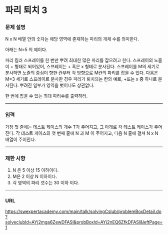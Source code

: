 # 파리 퇴치 3

### 문제 설명

N x N 배열 안의 숫자는 해당 영역에 존재하는 파리의 개체 수를 의미한다.

아래는 N=5 의 예이다.

파리 킬러 스프레이를 한 번만 뿌려 최대한 많은 파리를 잡으려고 한다. 스프레이의 노즐이 + 형태로 되어있어, 스프레이는 + 혹은 x 형태로 분사된다. 스프레이를 M의 세기로 분사하면 노즐의 중심이 향한 칸부터 각 방향으로 M칸의 파리를 잡을 수 있다.
다음은 M=3 세기로 스프레이르 분사한 경우 파리가 퇴치되는 칸의 예로, +또는 x 중 하나로 분사된다. 뿌려진 일부가 영역을 벗어나도 상관없다.



한 번에 잡을 수 있는 최대 파리수를 출력하라.

-----------
### 입력

가장 첫 줄에는 테스트 케이스의 개수 T가 주어지고, 그 아래로 각 테스트 케이스가 주어진다.
각 테스트 케이스의 첫 번째 줄에 N 과 M 이 주어지고,
다음 N 줄에 걸쳐 N x N 배열이 주어진다.

-----------
### 제한 사항

1. N 은 5 이상 15 이하이다.
2. M은 2 이상 N 이하이다.
3. 각 영역의 파리 갯수는 30 이하 이다.

-----------
### URL

https://swexpertacademy.com/main/talk/solvingCslub/problemBoxDetail.do?solveclubId=AYj2mga6ZewDFASl&probBoxId=AYj2nEQ6ZfkDFASl&leftPage=1
